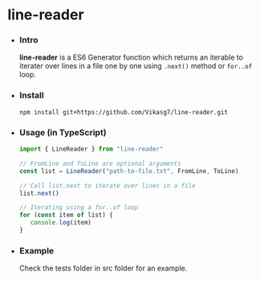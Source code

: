 # line-reader

- ### Intro  
   **line-reader** is a ES6 Generator function which returns an iterable to iterater over lines in a file one by one using `.next()` method or `for..of` loop.

- ### Install  
   `npm install git+https://github.com/Vikasg7/line-reader.git`  

- ### Usage (in TypeScript)  
   ````javascript  
   import { LineReader } from "line-reader"

   // FromLine and ToLine are optional arguments
   const list = LineReader("path-to-file.txt", FromLine, ToLine)

   // Call list.next to iterate over lines in a file
   list.next()

   // Iterating using a for..of loop
   for (const item of list) {
      console.log(item)
   }
   ````

- ### Example
   Check the tests folder in src folder for an example.